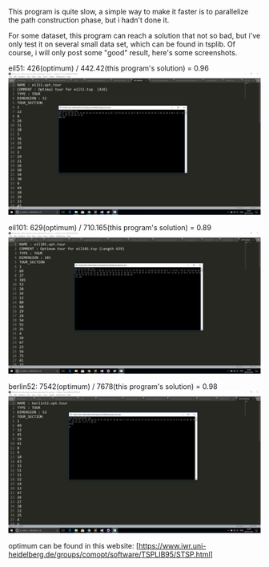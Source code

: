 This program is quite slow, a simple way to make it faster is to parallelize the path construction phase, but i hadn't done it.

For some dataset, this program can reach a solution that not so bad, but i've only test it on several small data set, which can be found in tsplib. Of course, i will only post some "good" result, here's some screenshots.


eil51: 426(optimum) / 442.42(this program's solution) = 0.96
![Alt text](https://github.com/wusongchao/ACO-on-TSP/raw/master/screenshots/eil51.png)

eil101: 629(optimum) / 710.165(this program's solution) = 0.89
![Alt text](https://github.com/wusongchao/ACO-on-TSP/raw/master/screenshots/eil101.png)

berlin52: 7542(optimum) / 7678(this program's solution) = 0.98
![Alt text](https://github.com/wusongchao/ACO-on-TSP/raw/master/screenshots/berlin52.png)

optimum can be found in this website:
[https://www.iwr.uni-heidelberg.de/groups/comopt/software/TSPLIB95/STSP.html]